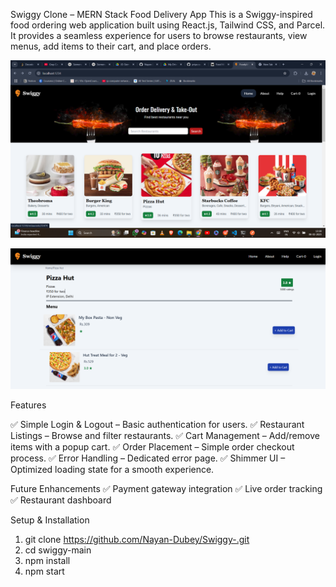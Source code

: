 Swiggy Clone – MERN Stack Food Delivery App
This is a Swiggy-inspired food ordering web application built using React.js, Tailwind CSS, and Parcel. It provides a seamless experience for users to browse restaurants, view menus, add items to their cart, and place orders.



![Alt Text](img.png)

![Alt Text](img2.png)

Features



✅ Simple Login & Logout – Basic authentication for users.
✅ Restaurant Listings – Browse and filter restaurants.
✅ Cart Management – Add/remove items with a popup cart.
✅ Order Placement – Simple order checkout process.
✅ Error Handling – Dedicated error page.
✅ Shimmer UI – Optimized loading state for a smooth experience.

Future Enhancements
✅ Payment gateway integration
✅ Live order tracking
✅ Restaurant dashboard


Setup & Installation

1. git clone https://github.com/Nayan-Dubey/Swiggy-.git
2. cd swiggy-main 
3. npm install 
4. npm start 


